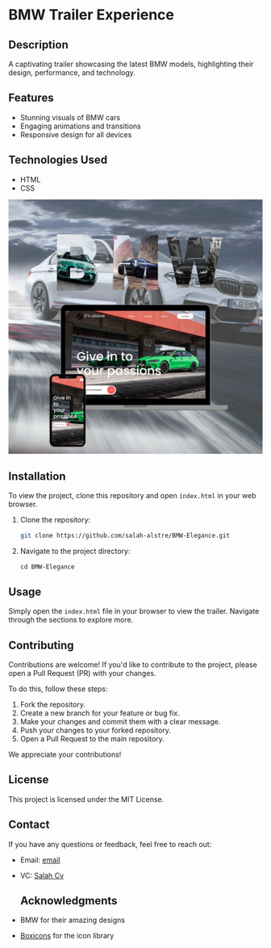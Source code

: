 # BMW Trailer Experience

## Description
A captivating trailer showcasing the latest BMW models, highlighting their design, performance, and technology.


## Features
- Stunning visuals of BMW cars
- Engaging animations and transitions
- Responsive design for all devices


## Technologies Used
- HTML
- CSS


![Image](https://github.com/salah-alstre/ev-bmw/blob/main/src/assets/bmw-love.jpg)


## Installation
To view the project, clone this repository and open `index.html` in your web browser.

1. Clone the repository:
   ```bash
   git clone https://github.com/salah-alstre/BMW-Elegance.git

2. Navigate to the project directory:

       cd BMW-Elegance

## Usage
Simply open the `index.html` file in your browser to view the trailer. Navigate through the sections to explore more.


## Contributing

Contributions are welcome! If you'd like to contribute to the project, please open a Pull Request (PR) with your changes. 

To do this, follow these steps:

1. Fork the repository.
2. Create a new branch for your feature or bug fix.
3. Make your changes and commit them with a clear message.
4. Push your changes to your forked repository.
5. Open a Pull Request to the main repository.

We appreciate your contributions!


## License
This project is licensed under the MIT License.

## Contact
If you have any questions or feedback, feel free to reach out:

- Email: [email](mailto:error.salah59@gmail.com)
- VC:    [ Salah Cv ](https://salahcv.site/)


  ## Acknowledgments
- BMW for their amazing designs
- [Boxicons](https://boxicons.com/) for the icon library
